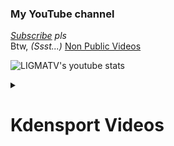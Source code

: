 <!-- For Kdensport website --!>

<h3 id="my-youtube-channel">My YouTube channel</h3>
<p><em><a href="https://l-i.vercel.app/youtube">Subscribe</a> pls</em><br>
Btw, <em>(Ssst...)</em> <a href="https://ligmatv.vercel.app/101/NonPublic.html">Non Public Videos</a></p>
<p><img src="https://youtube-stats-card.vercel.app/api?channelid=UC8rQRn6PqLyzyAhpiiGcOjw&amp;title_color=367B80&amp;icon_color=893AEF&amp;text_color=367B80&amp;bg_color=EFF1F5" alt="LIGMATV&#39;s youtube stats"></p>

<details><summary><h1>Kdensport Videos</h1></summary>
<div align="center">

<h3 id="sports">Sports</h3><p>
<a href="https://l-i.vercel.app/youtube"><img src="https://youtube-stats-card.vercel.app/api/video?videoid=7DjCxLBr2HU&amp;theme=buefy" alt="1"></a><br>
<a href="hhttps://l-i.vercel.app/youtube"><img src="https://youtube-stats-card.vercel.app/api/video?videoid=r02dkXgYEfc&amp;theme=buefy" alt="2"></a></p>

<h3 id="programming">Programming</h3><p>
<a href="https://l-i.vercel.app/youtube"><img src="https://youtube-stats-card.vercel.app/api/video?videoid=iKCjiWrgyXI&amp;theme=buefy" alt="1"></a>  </p>

</div>
